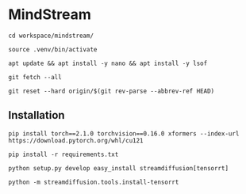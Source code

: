 # MindStream

`cd workspace/mindstream/`

`source .venv/bin/activate`

`apt update && apt install -y nano && apt install -y lsof`

`git fetch --all`

`git reset --hard origin/$(git rev-parse --abbrev-ref HEAD)`

## Installation

`pip install torch==2.1.0 torchvision==0.16.0 xformers --index-url https://download.pytorch.org/whl/cu121`

`pip install -r requirements.txt`

`python setup.py develop easy_install streamdiffusion[tensorrt]`

`python -m streamdiffusion.tools.install-tensorrt`
